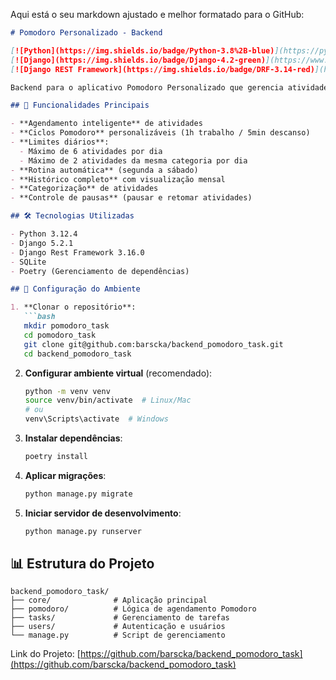 Aqui está o seu markdown ajustado e melhor formatado para o GitHub:

```markdown
# Pomodoro Personalizado - Backend

[![Python](https://img.shields.io/badge/Python-3.8%2B-blue)](https://python.org)
[![Django](https://img.shields.io/badge/Django-4.2-green)](https://www.djangoproject.com)
[![Django REST Framework](https://img.shields.io/badge/DRF-3.14-red)](https://www.django-rest-framework.org)

Backend para o aplicativo Pomodoro Personalizado que gerencia atividades, agendamentos, histórico e dados do usuário.

## 📌 Funcionalidades Principais

- **Agendamento inteligente** de atividades
- **Ciclos Pomodoro** personalizáveis (1h trabalho / 5min descanso)
- **Limites diários**:
  - Máximo de 6 atividades por dia
  - Máximo de 2 atividades da mesma categoria por dia
- **Rotina automática** (segunda a sábado)
- **Histórico completo** com visualização mensal
- **Categorização** de atividades
- **Controle de pausas** (pausar e retomar atividades)

## 🛠 Tecnologias Utilizadas

- Python 3.12.4
- Django 5.2.1
- Django Rest Framework 3.16.0
- SQLite
- Poetry (Gerenciamento de dependências)

## 🚀 Configuração do Ambiente

1. **Clonar o repositório**:
   ```bash
   mkdir pomodoro_task
   cd pomodoro_task
   git clone git@github.com:barscka/backend_pomodoro_task.git
   cd backend_pomodoro_task
   ```

2. **Configurar ambiente virtual** (recomendado):
   ```bash
   python -m venv venv
   source venv/bin/activate  # Linux/Mac
   # ou
   venv\Scripts\activate  # Windows
   ```

3. **Instalar dependências**:
   ```bash
   poetry install
   ```

4. **Aplicar migrações**:
   ```bash
   python manage.py migrate
   ```

5. **Iniciar servidor de desenvolvimento**:
   ```bash
   python manage.py runserver
   ```

## 📊 Estrutura do Projeto

```
backend_pomodoro_task/
├── core/              # Aplicação principal
├── pomodoro/          # Lógica de agendamento Pomodoro
├── tasks/             # Gerenciamento de tarefas
├── users/             # Autenticação e usuários
└── manage.py          # Script de gerenciamento
```

Link do Projeto: [https://github.com/barscka/backend_pomodoro_task](https://github.com/barscka/backend_pomodoro_task)
```
